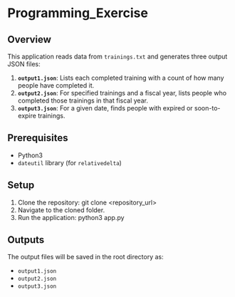 # Programming_Exercise

## Overview
This application reads data from `trainings.txt` and generates three output JSON files:

1. **`output1.json`**: Lists each completed training with a count of how many people have completed it.
2. **`output2.json`**: For specified trainings and a fiscal year, lists people who completed those trainings in that fiscal year.
3. **`output3.json`**: For a given date, finds people with expired or soon-to-expire trainings.

## Prerequisites
- Python3
- `dateutil` library (for `relativedelta`)

## Setup
1. Clone the repository: git clone <repository_url>
2. Navigate to the cloned folder.
3. Run the application: python3 app.py

## Outputs
The output files will be saved in the root directory as:
- `output1.json`
- `output2.json`
- `output3.json`
